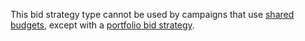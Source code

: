 This bid strategy type cannot be used by campaigns that use [shared budgets](../hlp_BA_CONC_SharedBudgets.md), except with a [portfolio bid strategy](../hlp_BA_CONC_BidStrategy_Portfolio.md).

